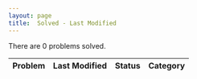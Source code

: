```yaml
---
layout: page
title:  Solved - Last Modified
---
```



There are 0 problems solved.

Problem | Last Modified | Status | Category 
--------|---------------|--------|----------
